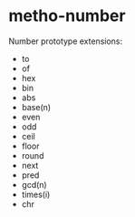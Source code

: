 # metho-number
Number prototype extensions:

* to
* of
* hex
* bin
* abs
* base(n)
* even
* odd
* ceil
* floor
* round
* next
* pred
* gcd(n)
* times(i)
* chr

